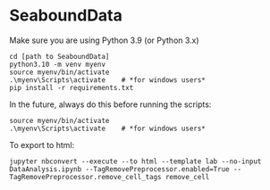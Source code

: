 # SeaboundData

Make sure you are using Python 3.9 (or Python 3.x)

    cd [path to SeaboundData]
    python3.10 -m venv myenv
    source myenv/bin/activate
    .\myenv\Scripts\activate    # *for windows users* 
    pip install -r requirements.txt


In the future, always do this before running the scripts:

    source myenv/bin/activate
    .\myenv\Scripts\activate    # *for windows users*

To export to html:

    jupyter nbconvert --execute --to html --template lab --no-input DataAnalysis.ipynb --TagRemovePreprocessor.enabled=True --TagRemovePreprocessor.remove_cell_tags remove_cell